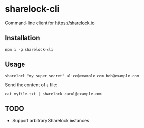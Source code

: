 # sharelock-cli

Command-line client for https://sharelock.io

## Installation

    npm i -g sharelock-cli

## Usage

    sharelock "my super secret" alice@example.com bob@example.com


Send the content of a file:

    cat myfile.txt | sharelock carol@example.com

## TODO

* Support arbitrary Sharelock instances
